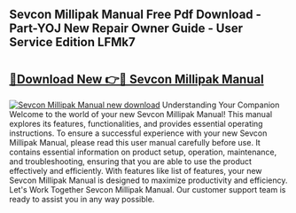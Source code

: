 ## Sevcon Millipak Manual Free Pdf Download - Part-YOJ New Repair Owner Guide - User Service Edition LFMk7

# <h2><a href="http://bc66040.oget.top/?id=Sevcon+Millipak+Manual">🔗Download New 👉🔴 Sevcon Millipak Manual</a></h2>

[![Sevcon Millipak Manual new download](https://i.imgur.com/5g1atiW.png)](http://bc66040.oget.top/?id=Sevcon+Millipak+Manual)
Understanding Your Companion Welcome to the world of your new Sevcon Millipak Manual! This manual explores its features, functionalities, and provides essential operating instructions. To ensure a successful experience with your new Sevcon Millipak Manual, please read this user manual carefully before use. It contains essential information on product setup, operation, maintenance, and troubleshooting, ensuring that you are able to use the product effectively and efficiently. With features like list of features, your new Sevcon Millipak Manual is designed to maximize productivity and efficiency. Let's Work Together Sevcon Millipak Manual. Our customer support team is ready to assist you in any way possible.
